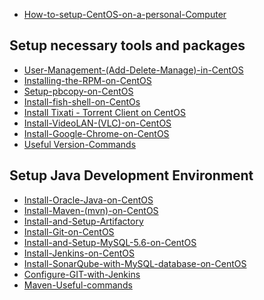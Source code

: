 
* [How-to-setup-CentOS-on-a-personal-Computer](https://github.com/asishrs/notes/wiki/How-to-setup-CentOS-on-a-personal-Computer)

## Setup necessary tools and packages
* [User-Management-(Add-Delete-Manage)-in-CentOS](https://github.com/asishrs/notes/wiki/User-Management-(Add-Delete-Manage)-in-CentOS)
* [Installing-the-RPM-on-CentOS](https://github.com/asishrs/notes/wiki/Installing-the-RPM-on-CentOS)
* [Setup-pbcopy-on-CentOS](https://github.com/asishrs/notes/wiki/Setup-pbcopy-on-CentOS)
* [Install-fish-shell-on-CentOs](https://github.com/asishrs/notes/wiki/Install-fish-shell-on-CentOs)
* [Install Tixati - Torrent Client on CentOS](https://github.com/asishrs/notes/wiki/Install-Tixati---Torrent-Client-on-CentOS)
* [Install-VideoLAN-(VLC)-on-CentOS](https://github.com/asishrs/notes/wiki/Install-VideoLAN-(VLC)-on-CentOS)
* [Install-Google-Chrome-on-CentOS](https://github.com/asishrs/notes/wiki/Install-Google-Chrome-on-CentOS)
* [Useful Version-Commands](https://github.com/asishrs/notes/wiki/Version-Commands)

## Setup Java Development Environment
* [Install-Oracle-Java-on-CentOS](https://github.com/asishrs/notes/wiki/Install-Oracle-Java-on-CentOS)
* [Install-Maven-(mvn)-on-CentOS](https://github.com/asishrs/notes/wiki/Install-Maven-(mvn)-on-CentOS)
* [Install-and-Setup-Artifactory](https://github.com/asishrs/notes/wiki/Install-and-Setup-Artifactory---Repo)
* [Install-Git-on-CentOS](https://github.com/asishrs/notes/wiki/Install-Git-on-CentOS)
* [Install-and-Setup-MySQL-5.6-on-CentOS](https://github.com/asishrs/notes/wiki/Install-and-Setup-MySQL-5.6-on-CentOS)
* [Install-Jenkins-on-CentOS](https://github.com/asishrs/notes/wiki/Install-Jenkins-on-CentOS)
* [Install-SonarQube-with-MySQL-database-on-CentOS](https://github.com/asishrs/notes/wiki/Install-SonarQube-with-MySQL-database-on-CentOS)
* [Configure-GIT-with-Jenkins](https://github.com/asishrs/notes/wiki/Configure-GIT-with-Jenkins)
* [Maven-Useful-commands](https://github.com/asishrs/notes/wiki/Maven-Useful-commands)
